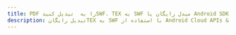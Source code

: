 ---title: PDF را به  تبدیل کنیدSWF، TEX به SWF مبدل رایگان یا Android SDKdescription: تبدیل رایگانTEX به SWF با استفاده از Android Cloud APIs & SDK همچنین اسناد PDF را در Cloud ایجاد، ویرایش و رندر کنید.---